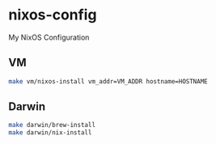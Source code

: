 # nixos-config
My NixOS Configuration

## VM

```sh
make vm/nixos-install vm_addr=VM_ADDR hostname=HOSTNAME
```

## Darwin

```sh
make darwin/brew-install
make darwin/nix-install
```
